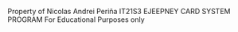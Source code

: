 Property of Nicolas Andrei Periña
IT21S3
EJEEPNEY CARD SYSTEM PROGRAM
For Educational Purposes only
